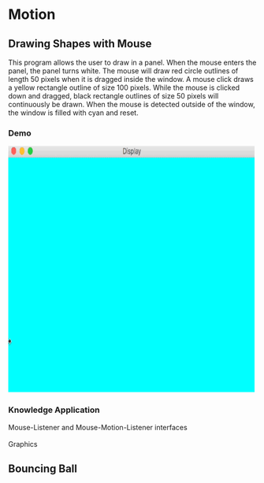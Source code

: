 # Motion

## Drawing Shapes with Mouse
This program allows the user to draw in a panel. When the mouse enters the panel, the panel turns white. The mouse will draw red circle outlines of length 50 pixels when it is dragged inside the window. A mouse click draws a yellow rectangle outline of size 100 pixels. While the mouse is clicked down and dragged, black rectangle outlines of size 50 pixels will continuously be drawn. When the mouse is detected outside of the window, the window is filled with cyan and reset. 

### Demo
<img src="/Demo/Drawing.gif" width="500" height="500"/>

### Knowledge Application
Mouse-Listener and Mouse-Motion-Listener interfaces<br />  
Graphics


## Bouncing Ball
